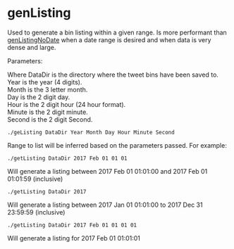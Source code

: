 # genListing

Used to generate a bin listing within a given range. Is more performant than [genListingNoDate]() when a date range is desired
and when data is very dense and large.

Parameters:

Where DataDir is the directory where the tweet bins have been saved to.  
Year is the year (4 digits).  
Month is the 3 letter month.  
Day is the 2 digit day.  
Hour is the 2 digit hour (24 hour format).  
Minute is the 2 digit minute.  
Second is the 2 digit Second.
```
./geListing DataDir Year Month Day Hour Minute Second
```

Range to list will be inferred based on the parameters passed.
For example:
```
./getListing DataDir 2017 Feb 01 01 01
```
Will generate a listing between 2017 Feb 01 01:01:00 and 2017 Feb 01 01:01:59 (inclusive)

```
./getListing DataDir 2017
```
Will generate a listing between 2017 Jan 01 01:01:00 to 2017 Dec 31 23:59:59 (inclusive)

```
./getListing DataDir 2017 Feb 01 01 01 01
```
Will generate a listing for 2017 Feb 01 01:01:01
